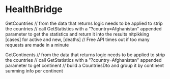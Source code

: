 ﻿# HealthBridge
GetCountries
// from the data that returns logic needs to be applied to strip the countries 
// call GetStatistics with a "?country=Afghanistan" appended parameter to get the statistics and return it into the results nitpikking [cases] for active and new, [deaths]
// Free API times out if too many requests are made in a minute 


GetContinents
// from the data that returns logic needs to be applied to strip the countries 
// call GetStatistics with a "?country=Afghanistan" appended parameter to get continent 
// build a CountriesDto and group it by continent summing info per continent
